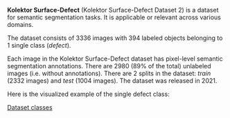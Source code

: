 **Kolektor Surface-Defect** (Kolektor Surface-Defect Dataset 2) is a dataset for semantic segmentation tasks. It is applicable or relevant across various domains.

The dataset consists of 3336 images with 394 labeled objects belonging to 1 single class (*defect*).

Each image in the Kolektor Surface-Defect dataset has pixel-level semantic segmentation annotations. There are 2980 (89% of the total) unlabeled images (i.e. without annotations). There are 2 splits in the dataset: *train* (2332 images) and *test* (1004 images). The dataset was released in 2021.

Here is the visualized example of the single defect class:

[Dataset classes](https://github.com/dataset-ninja/kolektor-surface-defect-dataset-2/raw/main/visualizations/classes_preview.webm)
